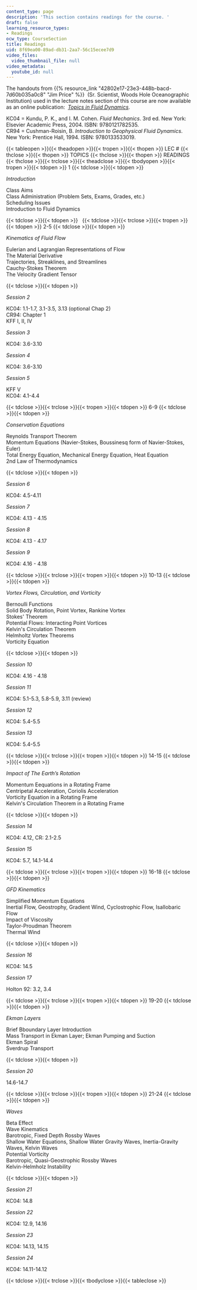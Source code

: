 ```yaml
---
content_type: page
description: 'This section contains readings for the course. '
draft: false
learning_resource_types:
- Readings
ocw_type: CourseSection
title: Readings
uid: 8f69ea00-89ad-db31-2aa7-56c15ecee7d9
video_files:
  video_thumbnail_file: null
video_metadata:
  youtube_id: null
---
```

The handouts from {{% resource_link "42802e17-23e3-448b-bacd-7d60b035a0c8" "Jim Price" %}}  (Sr. Scientist, Woods Hole Oceanographic Institution) used in the lecture notes section of this course are now available as an online publication:  [*Topics in Fluid Dynamics*](/courses/res-12-001-topics-in-fluid-dynamics-fall-2023/).

KC04 = Kundu, P. K., and I. M. Cohen. *Fluid Mechanics*. 3rd ed. New York: Elsevier Academic Press, 2004. ISBN: 9780121782535.    
CR94 = Cushman-Roisin, B. *Introduction to Geophysical Fluid Dynamics*. New York: Prentice Hall, 1994. ISBN: 9780133533019.

{{< tableopen >}}{{< theadopen >}}{{< tropen >}}{{< thopen >}}
LEC #
{{< thclose >}}{{< thopen >}}
TOPICS
{{< thclose >}}{{< thopen >}}
READINGS
{{< thclose >}}{{< trclose >}}{{< theadclose >}}{{< tbodyopen >}}{{< tropen >}}{{< tdopen >}}
1
{{< tdclose >}}{{< tdopen >}}

*Introduction*

Class Aims    
Class Administration (Problem Sets, Exams, Grades, etc.)    
Scheduling Issues    
Introduction to Fluid Dynamics

{{< tdclose >}}{{< tdopen >}}
 
{{< tdclose >}}{{< trclose >}}{{< tropen >}}{{< tdopen >}}
2-5
{{< tdclose >}}{{< tdopen >}}

*Kinematics of Fluid Flow*

Eulerian and Lagrangian Representations of Flow    
The Material Derivative    
Trajectories, Streaklines, and Streamlines    
Cauchy-Stokes Theorem    
The Velocity Gradient Tensor

{{< tdclose >}}{{< tdopen >}}

*Session 2*

KC04: 1.1-1.7, 3.1-3.5, 3.13 (optional Chap 2)    
CR94: Chapter 1    
KFF I, II, IV

*Session 3*

KC04: 3.6-3.10

*Session 4*

KC04: 3.6-3.10

*Session 5*

KFF V    
KC04: 4.1-4.4

{{< tdclose >}}{{< trclose >}}{{< tropen >}}{{< tdopen >}}
6-9
{{< tdclose >}}{{< tdopen >}}

*Conservation Equations*

Reynolds Transport Theorem    
Momentum Equations (Navier-Stokes, Boussinesq form of Navier-Stokes, Euler)    
Total Energy Equation, Mechanical Energy Equation, Heat Equation    
2nd Law of Thermodynamics

{{< tdclose >}}{{< tdopen >}}

*Session 6*

KC04: 4.5-4.11

*Session 7*

KC04: 4.13 - 4.15

*Session 8*

KC04: 4.13 - 4.17

*Session 9*

KC04: 4.16 - 4.18

{{< tdclose >}}{{< trclose >}}{{< tropen >}}{{< tdopen >}}
10-13
{{< tdclose >}}{{< tdopen >}}

*Vortex Flows, Circulation, and Vorticity*

Bernoulli Functions    
Solid Body Rotation, Point Vortex, Rankine Vortex    
Stokes' Theorem    
Potential Flows: Interacting Point Vortices    
Kelvin's Circulation Theorem    
Helmholtz Vortex Theorems    
Vorticity Equation

{{< tdclose >}}{{< tdopen >}}

*Session 10*

KC04: 4.16 - 4.18

*Session 11*

KC04: 5.1-5.3, 5.8-5.9, 3.11 (review)

*Session 12*

KC04: 5.4-5.5

*Session 13*

KC04: 5.4-5.5

{{< tdclose >}}{{< trclose >}}{{< tropen >}}{{< tdopen >}}
14-15
{{< tdclose >}}{{< tdopen >}}

*Impact of The Earth’s Rotation*

Momentum Eequations in a Rotating Frame    
Centripetal Acceleration, Coriolis Acceleration    
Vorticity Equation in a Rotating Frame    
Kelvin's Circulation Theorem in a Rotating Frame

{{< tdclose >}}{{< tdopen >}}

*Session 14*

KC04: 4.12, CR: 2.1-2.5

*Session 15*

KC04: 5.7, 14.1-14.4

{{< tdclose >}}{{< trclose >}}{{< tropen >}}{{< tdopen >}}
16-18
{{< tdclose >}}{{< tdopen >}}

*GFD Kinematics*

Simplified Momentum Equations    
Inertial Flow, Geostrophy, Gradient Wind, Cyclostrophic Flow, Isallobaric Flow    
Impact of Viscosity    
Taylor-Proudman Theorem    
Thermal Wind

{{< tdclose >}}{{< tdopen >}}

*Session 16*

KC04: 14.5

*Session 17*

Holton 92: 3.2, 3.4

{{< tdclose >}}{{< trclose >}}{{< tropen >}}{{< tdopen >}}
19-20
{{< tdclose >}}{{< tdopen >}}

*Ekman Layers*

Brief Bboundary Layer Introduction    
Mass Transport in Ekman Layer; Ekman Pumping and Suction    
Ekman Spiral    
Sverdrup Transport

{{< tdclose >}}{{< tdopen >}}

*Session 20*

14.6-14.7

{{< tdclose >}}{{< trclose >}}{{< tropen >}}{{< tdopen >}}
21-24
{{< tdclose >}}{{< tdopen >}}

*Waves*

Beta Effect    
Wave Kinematics    
Barotropic, Fixed Depth Rossby Waves    
Shallow Water Equations, Shallow Water Gravity Waves, Inertia-Gravity Waves, Kelvin Waves    
Potential Vorticity    
Barotropic, Quasi-Geostrophic Rossby Waves    
Kelvin-Helmholz Instability

{{< tdclose >}}{{< tdopen >}}

*Session 21*

KC04: 14.8

*Session 22*

KC04: 12.9, 14.16

*Session 23*

KC04: 14.13, 14.15

*Session 24*

KC04: 14.11-14.12

{{< tdclose >}}{{< trclose >}}{{< tbodyclose >}}{{< tableclose >}}